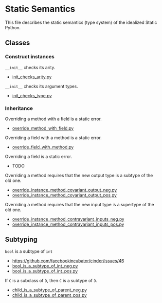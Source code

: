 # Static Semantics

This file describes the static semantics (type system) of the idealized Static Python.

## Classes

### Construct instances

`__init__` checks its arity.

* [init_checks_arity.py](conformance_suite/init_checks_arity.py)

`__init__` checks its argument types.

* [init_checks_type.py](conformance_suite/init_checks_type.py)

### Inheritance

Overriding a method with a field is a static error.

* [override_method_with_field.py](conformance_suite/override_method_with_field.py)

Overriding a field with a method is a static error.

* [override_field_with_method.py](conformance_suite/override_field_with_method.py)

Overriding a field is a static error.

* TODO

Overriding a method requires that the new output type is a subtype of the old one.

* [override_instance_method_covariant_output_neg.py](conformance_suite/override_instance_method_covariant_output_neg.py)
* [override_instance_method_covariant_output_pos.py](conformance_suite/override_instance_method_covariant_output_pos.py)

Overriding a method requires that the new input type is a supertype of the old one.

* [override_instance_method_contravariant_inputs_neg.py](conformance_suite/override_instance_method_contravariant_inputs_neg.py)
* [override_instance_method_contravariant_inputs_pos.py](conformance_suite/override_instance_method_contravariant_inputs_pos.py)

## Subtyping

`bool` is a subtype of `int`

* https://github.com/facebookincubator/cinder/issues/46
* [bool_is_a_subtype_of_int_neg.py](conformance_suite/bool_is_a_subtype_of_int_neg.py)
* [bool_is_a_subtype_of_int_pos.py](conformance_suite/bool_is_a_subtype_of_int_pos.py)

If `C` is a subclass of `D`, then `C` is a subtype of `D`.

* [child_is_a_subtype_of_parent_neg.py](conformance_suite/child_is_a_subtype_of_parent_neg.py)
* [child_is_a_subtype_of_parent_pos.py](conformance_suite/child_is_a_subtype_of_parent_pos.py)